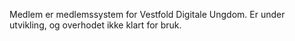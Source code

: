Medlem er medlemssystem for Vestfold Digitale Ungdom. Er under utvikling, og overhodet ikke klart for bruk.
